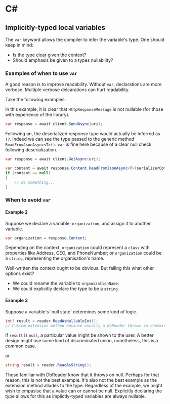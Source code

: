 # C\#

## Implicitly-typed local variables
The `var` keyword allows the compiler to infer the variable's type.
One should keep in mind:

- Is the type clear given the context?
- Should emphasis be given to a types nullability?

### Examples of when to use `var`
A good reason is to improve readability. Without `var`, declarations are more verbose.
Multiple verbose delcarations can hurt readability.

Take the following examples:

In this example, it is clear that `HttpResponseMessage` is not nullable 
(for those with experience of the library).
```csharp
var response = await client.SendAsync(uri);
```
Following on, the deserialized response type would actually be inferred as `T?`.
Indeed we can see the type passed to the generic method `ReadFromJsonAsync<T>()`.
`var` is fine here because of a clear null check following deserialization.

```csharp
var response = await client.GetAsync(uri);

var content = await response.Content.ReadFromJsonAsync<T>(serializerOptions);
if (content == null)
{
    // do something...
} 

```


### When to avoid `var`
#### Example 2

Suppose we declare a variable; `organization`, and assign it to another variable.
```csharp
var organization = response.Content;
```
Depending on the context, `organization` could represent a `class` with properties like
Address, CEO, and PhoneNumber; or `organization` could be a `string`, representing the organisation's name.

Well-written the context ought to be obvious. But failing this what other
options exist?

- We could rename the variable to `organizationName`.
- We could explicitly declare the type to be a `string`.



#### Example 3

Suppose a variable's 'null state' determines some kind of logic.

```csharp title="Explicit types for emphasis"
int? result = reader.ReadAsNullableInt(); 
// Custom extension method because usually a DbReader throws so checking Db.Null first is good.
```
If `result` is `null`, a particular value might be shown to the user. 
A better design might use some kind of discriminated union, nonetheless, this is a common case.

or

```csharp
string result = reader.ReadAsString();
```
Those familiar with DbReader know that it throws on null. Perhaps for that reason, this is not the 
best example. it's also not the best example as the extension method alludes to the type. 
Regardless of the example, we might wish to empasise that a value can or cannot be null.
Explicitly declaring the type allows for this as implictly-typed variables are always nullable.